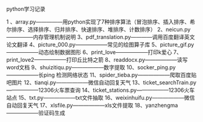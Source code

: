 python学习记录

1 、array.py—————用python实现了7种排序算法（冒泡排序、插入排序、希尔排序、选择排序、归并排序、快速排序、堆排序、计数排序）
2、neicun.py—————内存管理机制说明
3、pdf_translation.py————调用百度翻译英文论文翻译
4、picture_000.py——————常见的绘图算子库
5、picture_gif.py——————动态绘制数据图形
6、print_love——————打印k爱心
7、print_love2——————打印丘比特之箭
8、readdocx.py——————读写word文档
9、shuizitiqu.py——————数字提取
10、socker_ping.py——————长ping 检测网络状态
11、spider_tieba.py——————爬取百度贴吧图片
12、tianqi.py——————微信自动回复天气
13、ticket_searchTrain.py——————12306火车票查询
14、ticket_stations.py——————12306火车站点
15、txt.py——————txt文件抽取
16、weixinhuifu.py——————微信自动回复天气
17、xlsfile.py——————xls文件提取
18、yanzhengma——————验证码生成